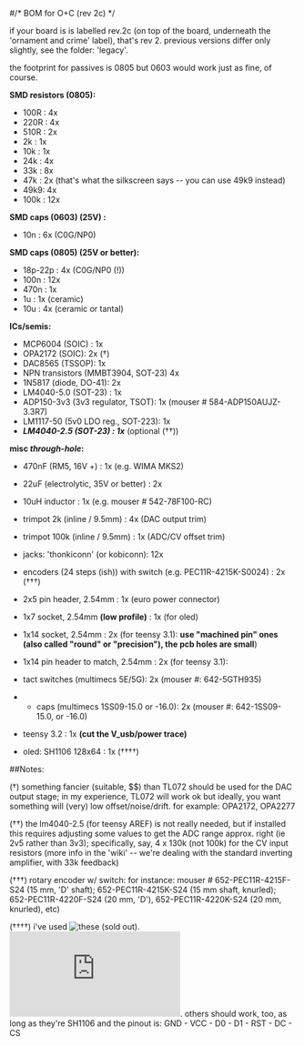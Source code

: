 #/* BOM for O+C (rev 2c) */

if your board is is labelled rev.2c (on top of the board, underneath the 'ornament and crime' label), that's rev 2. previous versions differ only slightly, see the folder: 'legacy'.

the footprint for passives is 0805 but 0603 would work just as fine, of course.

**SMD resistors (0805):**

- 100R :			4x 
- 220R :			4x
- 510R :			2x 
- 2k :           	1x
- 10k :				1x
- 24k : 		    4x	
- 33k :          	8x
- 47k :			    2x (that's what the silkscreen says -- you can use 49k9 instead)
- 49k9:          	4x
- 100k :         	12x

**SMD caps (0603) (25V) :**

- 10n   : 6x (C0G/NP0)

**SMD caps (0805) (25V or better):**

- 18p-22p   : 4x (C0G/NP0 (!))
- 100n  : 12x  
- 470n  : 1x
- 1u    : 1x (ceramic)
- 10u   : 4x (ceramic or tantal)

**ICs/semis:**

- MCP6004 (SOIC) : 1x  
- OPA2172 (SOIC): 2x (†)
- DAC8565 (TSSOP): 1x
- NPN transistors (MMBT3904, SOT-23) 4x
- 1N5817 (diode, DO-41): 2x
- LM4040-5.0 (SOT-23) : 1x
- ADP150-3v3 (3v3 regulator, TSOT): 1x (mouser # 584-ADP150AUJZ-3.3R7)
- LM1117-50 (5v0 LDO reg., SOT-223): 1x
- ***LM4040-2.5 (SOT-23) : 1x*** (optional (††))

**misc *through-hole*:**

- 470nF (RM5, 16V +)   : 1x (e.g. WIMA MKS2)
- 22uF  (electrolytic, 35V or better) : 2x
- 10uH inductor : 1x (e.g. mouser # 542-78F100-RC)

- trimpot 2k   (inline / 9.5mm) : 4x (DAC output trim)
- trimpot 100k (inline / 9.5mm) : 1x (ADC/CV offset trim)

- jacks: 'thonkiconn' (or kobiconn): 12x
- encoders (24 steps (ish)) with switch (e.g. PEC11R-4215K-S0024) : 2x (†††)
- 2x5 pin header, 2.54mm : 1x (euro power connector)
- 1x7 socket, 2.54mm **(low profile)** : 1x (for oled)
- 1x14 socket, 2.54mm : 2x (for teensy 3.1): **use "machined pin" ones (also called "round" or "precision"), the pcb holes are small**)
- 1x14 pin header to match, 2.54mm : 2x (for teensy 3.1): 
- tact switches (multimecs 5E/5G): 2x (mouser #: 642-5GTH935) 
- + caps (multimecs 1SS09-15.0 or -16.0): 2x (mouser #: 642-1SS09-15.0, or -16.0)
- teensy 3.2 : 1x **(cut the V_usb/power trace)**
- oled: SH1106 128x64 : 1x (††††)


##Notes:


(†) something fancier (suitable, $$) than TL072 should be used for the DAC output stage; in my experience, TL072 will work ok but ideally, you want something will (very) low offset/noise/drift. for example: OPA2172, OPA2277 

(††) the lm4040-2.5 (for teensy AREF) is not really needed, but if installed this requires adjusting some values to get the ADC range approx. right (ie 2v5 rather than 3v3); specifically, say, 4 x 130k (not 100k) for the CV input resistors (more info in the 'wiki' -- we're dealing with the standard inverting amplifier, with 33k feedback)

(†††)  rotary encoder w/ switch: for instance: mouser # 652-PEC11R-4215F-S24 (15 mm, 'D' shaft); 652-PEC11R-4215K-S24 (15 mm shaft, knurled); 652-PEC11R-4220F-S24 (20 mm, 'D'), 652-PEC11R-4220K-S24 (20 mm, knurled), etc)

(††††) i've used ![these](http://www.ebay.com/itm/New-Blue-1-3-IIC-I2C-Serial-128-x-64-OLED-LCD-LED-Display-Module-for-Arduino-/261465635352) (sold out). ![try this now](http://www.aliexpress.com/item/New-Blue-1-3-IIC-I2C-Serial-128-x-64-OLED-LCD-LED-Display-Module-for/32498120478.html?ws_ab_test=searchweb201556_3%2Csearchweb201644_4_10001_10002_10005_10006_10003_10004_62%2Csearchweb201560_6%2Csearchweb1451318400_6151&spm=2114.01020208.3.26.rofxJS). others should work, too, as long as they're SH1106 and the pinout is: GND - VCC - D0 - D1 - RST - DC - CS  

